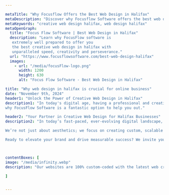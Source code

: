 ```yaml
---

metaTitle: "Why Focusflow Offers the Best Web Design in Halifax"
metaDescription: "Discover why Focusflow Software offers the best web design services in Halifax, combining creativity and technology for custom solutions."
metaKeywords: "creative web design halifax, web design halifax"
metaOpenGraph:
  title: "Focus Flow Software | Best Web Design in Halifax"
  description: "Learn why FocusFlow software is
   extremely well prepared to offer you 
   the best creative web design in halifax with
   unparalleled speed, creativity and perseverance."
  url: "https://www.focusflowsoftware.com/best-web-design-halifax"
  images:
    - url: "/media/focusFlow-logo.png"
      width: 1200
      height: 630
      alt: "Focus Flow Software - Best Web Design in Halifax"

title: "Why web design in halifax is crucial for online business"
date: "November 9th, 2024"
header1: "Unlock the Power of Creative Web Design in Halifax"
description1: "In today's digital age, having a professional and creative website is crucial for your business's success. A well-designed website not only enhances your brand’s reputation but also serves as an essential tool for engaging clients. Whether it’s providing essential information about your services, offering a seamless booking experience, or enabling e-commerce, a great website makes your business more accessible, efficient, and credible. At our Halifax-based web design agency, we specialize in creating stunning, user-friendly websites tailored to your needs, helping you stand out and grow online. Here are three reasons
why FocusFlow Software is a fantastic option to help you out."

header2: "Your Partner in Creative Web Design for Halifax Businesses"
description2: "In today’s fast-paced, ever-evolving digital landscape, having a website that is both visually captivating and functionally seamless is no longer optional—it’s essential for business growth. At FocusFlow Software, we understand that your website is more than just an online presence; it's the cornerstone of your brand's identity and the first impression your customers have of your business. Our expertise in web design for Halifax businesses goes beyond meeting basic industry standards; we aim to create exceptional, engaging websites that capture your unique essence and set you apart from the competition.

We’re not just about aesthetics; we focus on creating custom, scalable solutions that evolve with your business needs. Whether you're looking to boost your brand visibility, enhance user experience, or integrate complex functionalities, we provide tailored web design services to help you achieve your goals. Our team is dedicated to transforming your ideas into a reality with powerful, innovative design and technology, ensuring your online presence stands out in a crowded marketplace.

Ready to elevate your brand and drive measurable success? We invite you to reach out and discover how we can work together to craft a creative, high-performance website that not only meets your current needs but is also adaptable to your business’s future growth. Let us help you transform your vision into a dynamic and impactful web experience that resonates with your audience and fuels your success."



contentBoxes: [
image: "/media/infinity.webp"
description: "Our websites are 100% custom-coded with the latest web creation library, React.js, which is utilized by big tech companies like Meta to ensure that you have no limitations on your design. We will be able to modify our existing components to your needs."

]


---
```


